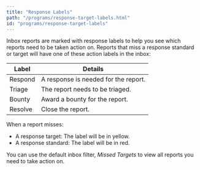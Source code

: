 ```yaml
---
title: "Response Labels"
path: "/programs/response-target-labels.html"
id: "programs/response-target-labels"
---
```


Inbox reports are marked with response labels to help you see which reports need to be taken action on. Reports that miss a response standard or target will have one of these action labels in the inbox:

Label | Details
----- | -------
Respond | A response is needed for the report.
Triage | The report needs to be triaged. 
Bounty | Award a bounty for the report. 
Resolve | Close the report. 

When a report misses:
* A response target: The label will be in yellow. 
* A response standard: The label will be in red. 

You can use the default inbox filter, *Missed Targets* to view all reports you need to take action on. 
